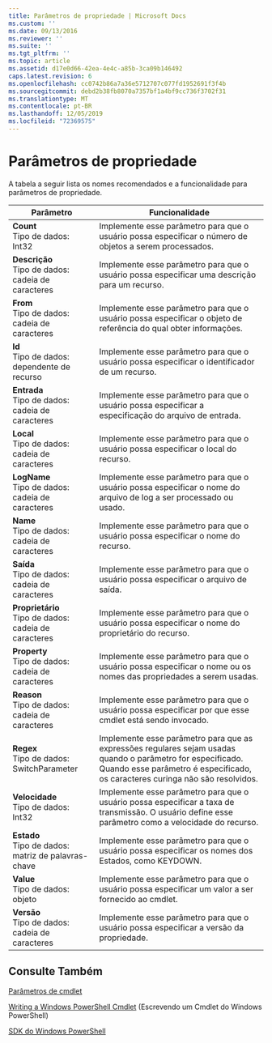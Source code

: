 ```yaml
---
title: Parâmetros de propriedade | Microsoft Docs
ms.custom: ''
ms.date: 09/13/2016
ms.reviewer: ''
ms.suite: ''
ms.tgt_pltfrm: ''
ms.topic: article
ms.assetid: d17e0d66-42ea-4e4c-a85b-3ca09b146492
caps.latest.revision: 6
ms.openlocfilehash: cc0742b86a7a36e5712707c077fd1952691f3f4b
ms.sourcegitcommit: debd2b38fb8070a7357bf1a4bf9cc736f3702f31
ms.translationtype: MT
ms.contentlocale: pt-BR
ms.lasthandoff: 12/05/2019
ms.locfileid: "72369575"
---
```

# <a name="property-parameters"></a>Parâmetros de propriedade

A tabela a seguir lista os nomes recomendados e a funcionalidade para parâmetros de propriedade.

|Parâmetro|Funcionalidade|
|---|---|
|**Count**<br>Tipo de dados: Int32|Implemente esse parâmetro para que o usuário possa especificar o número de objetos a serem processados.|
|**Descrição**<br>Tipo de dados: cadeia de caracteres|Implemente esse parâmetro para que o usuário possa especificar uma descrição para um recurso.|
|**From**<br>Tipo de dados: cadeia de caracteres|Implemente esse parâmetro para que o usuário possa especificar o objeto de referência do qual obter informações.|
|**Id**<br>Tipo de dados: dependente de recurso|Implemente esse parâmetro para que o usuário possa especificar o identificador de um recurso.|
|**Entrada**<br>Tipo de dados: cadeia de caracteres|Implemente esse parâmetro para que o usuário possa especificar a especificação do arquivo de entrada.|
|**Local**<br>Tipo de dados: cadeia de caracteres|Implemente esse parâmetro para que o usuário possa especificar o local do recurso.|
|**LogName**<br>Tipo de dados: cadeia de caracteres|Implemente esse parâmetro para que o usuário possa especificar o nome do arquivo de log a ser processado ou usado.|
|**Name**<br>Tipo de dados: cadeia de caracteres|Implemente esse parâmetro para que o usuário possa especificar o nome do recurso.|
|**Saída**<br>Tipo de dados: cadeia de caracteres|Implemente esse parâmetro para que o usuário possa especificar o arquivo de saída.|
|**Proprietário**<br>Tipo de dados: cadeia de caracteres|Implemente esse parâmetro para que o usuário possa especificar o nome do proprietário do recurso.|
|**Property**<br>Tipo de dados: cadeia de caracteres|Implemente esse parâmetro para que o usuário possa especificar o nome ou os nomes das propriedades a serem usadas.|
|**Reason**<br>Tipo de dados: cadeia de caracteres|Implemente esse parâmetro para que o usuário possa especificar por que esse cmdlet está sendo invocado.|
|**Regex**<br>Tipo de dados: SwitchParameter|Implemente esse parâmetro para que as expressões regulares sejam usadas quando o parâmetro for especificado. Quando esse parâmetro é especificado, os caracteres curinga não são resolvidos.|
|**Velocidade**<br>Tipo de dados: Int32|Implemente esse parâmetro para que o usuário possa especificar a taxa de transmissão. O usuário define esse parâmetro como a velocidade do recurso.|
|**Estado**<br>Tipo de dados: matriz de palavras-chave|Implemente esse parâmetro para que o usuário possa especificar os nomes dos Estados, como KEYDOWN.|
|**Value**<br>Tipo de dados: objeto|Implemente esse parâmetro para que o usuário possa especificar um valor a ser fornecido ao cmdlet.|
|**Versão**<br>Tipo de dados: cadeia de caracteres|Implemente esse parâmetro para que o usuário possa especificar a versão da propriedade.|

## <a name="see-also"></a>Consulte Também

[Parâmetros de cmdlet](./cmdlet-parameters.md)

[Writing a Windows PowerShell Cmdlet](./writing-a-windows-powershell-cmdlet.md) (Escrevendo um Cmdlet do Windows PowerShell)

[SDK do Windows PowerShell](../windows-powershell-reference.md)
